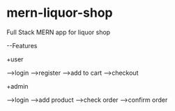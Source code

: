# mern-liquor-shop
Full Stack MERN app for liquor shop

--Features

+user 

-->login
-->register
-->add to cart
-->checkout

+admin 

-->login
-->add product
-->check order
-->confirm order
